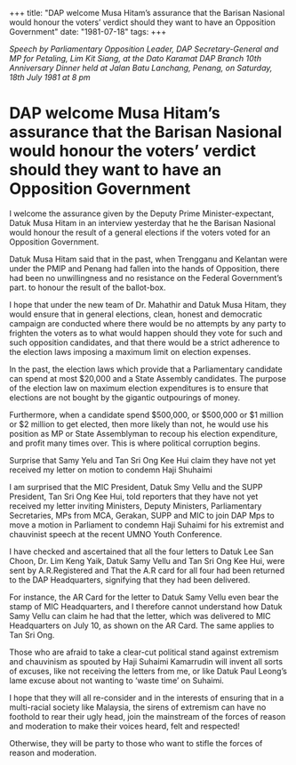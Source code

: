+++ 
title: "DAP welcome Musa Hitam’s assurance that the Barisan Nasional would honour the voters’ verdict should they want to have an Opposition Government"
date: "1981-07-18"
tags:
+++

_Speech by Parliamentary Opposition Leader, DAP Secretary-General and MP for Petaling, Lim Kit Siang, at the Dato Karamat DAP Branch 10th Anniversary Dinner held at Jalan Batu Lanchang, Penang, on Saturday, 18th July 1981 at 8 pm_	

# DAP welcome Musa Hitam’s assurance that the Barisan Nasional would honour the voters’ verdict should they want to have an Opposition Government		

I welcome the assurance given by the Deputy Prime Minister-expectant, Datuk Musa Hitam in an interview yesterday that he the Barisan Nasional would honour the result of a general elections if the voters voted for an Opposition Government.</u>

Datuk Musa Hitam said that in the past, when Trengganu and Kelantan were under the PMIP and Penang had fallen into the hands of Opposition, there had been no unwillingness and no resistance on the Federal Government’s part. to honour the result of the ballot-box.

I hope that under the new team of Dr. Mahathir and Datuk Musa Hitam, they would ensure that in general elections, clean, honest and democratic campaign are conducted where there would be no attempts by any party to frighten the voters as to what would happen should they vote for such and such opposition candidates, and that there would be a strict adherence to the election laws imposing a maximum limit on election expenses.

In the past, the election laws which provide that a Parliamentary candidate can spend at most $20,000 and a State Assembly candidates. The purpose of the election law on maximum election expenditures is to ensure that elections are not bought by the gigantic outpourings of money.

Furthermore, when a candidate spend $500,000, or $500,000 or $1 million or $2 million to get elected, then more likely than not, he would use his position as MP or State Assemblyman to recoup his election expenditure, and profit many times over. This is where political corruption begins.

Surprise that Samy  Yelu and Tan Sri Ong Kee Hui claim they have not yet received my letter on motion to condemn Haji Shuhaimi

I am surprised that the MIC President, Datuk Smy Vellu and the SUPP President, Tan Sri Ong Kee Hui, told reporters that they have not yet received my letter inviting Ministers, Deputy Ministers, Parliamentary Secretaries, MPs from MCA, Gerakan, SUPP and MIC to join DAP Mps to move a motion in Parliament to condemn Haji Suhaimi for his extremist and chauvinist speech at the recent UMNO Youth Conference.

I have checked and ascertained that all the four letters to Datuk Lee San Choon, Dr. Lim Keng Yaik, Datuk Samy Vellu and Tan Sri Ong Kee Hui, were sent by A.R.Registered and That the A.R card for all four had been returned to the DAP Headquarters, signifying that they had been delivered.

For instance, the AR Card for the letter to Datuk Samy Vellu even bear the stamp of MIC Headquarters, and I therefore cannot understand how Datuk Samy Vellu can claim he had that the letter, which was delivered to MIC Headquarters on July 10, as shown on the AR Card. The same applies to Tan Sri Ong.

Those who are afraid to take a clear-cut political stand against extremism and chauvinism as spouted by Haji Suhaimi Kamarrudin will invent all sorts of excuses, like not receiving the letters from me, or like Datuk Paul Leong’s lame excuse about not wanting to ‘waste time’ on Suhaimi.

I hope that they will all re-consider and in the interests of ensuring that in a multi-racial society like Malaysia, the sirens of extremism can have no foothold to rear their ugly head, join the mainstream of the forces of reason and moderation to make their voices heard, felt and respected!

Otherwise, they will be party to those who want to stifle the forces of reason and moderation.
 
